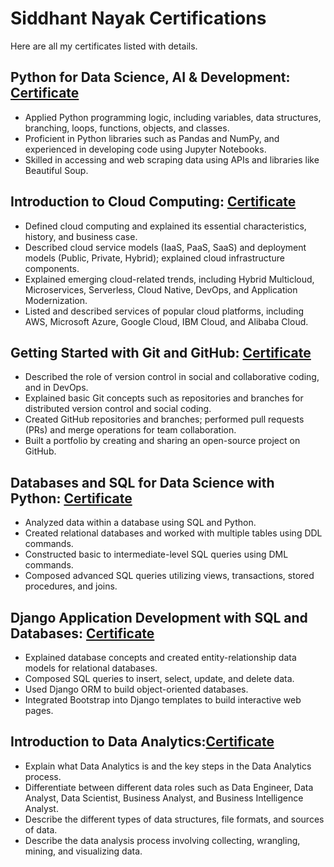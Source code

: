 # Siddhant Nayak Certifications
Here are all my certificates listed with details.

## Python for Data Science, AI & Development: [Certificate](https://www.coursera.org/account/accomplishments/certificate/HBGRTJ37J4HS)
* Applied Python programming logic, including variables, data structures, branching, loops, functions, objects, and classes.
* Proficient in Python libraries such as Pandas and NumPy, and experienced in developing code using Jupyter Notebooks.
* Skilled in accessing and web scraping data using APIs and libraries like Beautiful Soup.

## Introduction to Cloud Computing: [Certificate](https://www.coursera.org/account/accomplishments/certificate/GJQXST7A5DUA)
* Defined cloud computing and explained its essential characteristics, history, and business case.
* Described cloud service models (IaaS, PaaS, SaaS) and deployment models (Public, Private, Hybrid); explained cloud infrastructure components.
* Explained emerging cloud-related trends, including Hybrid Multicloud, Microservices, Serverless, Cloud Native, DevOps, and Application Modernization.
* Listed and described services of popular cloud platforms, including AWS, Microsoft Azure, Google Cloud, IBM Cloud, and Alibaba Cloud.

## Getting Started with Git and GitHub: [Certificate](https://www.coursera.org/account/accomplishments/certificate/59NVA4PSPPLB)
* Described the role of version control in social and collaborative coding, and in DevOps.
* Explained basic Git concepts such as repositories and branches for distributed version control and social coding.
* Created GitHub repositories and branches; performed pull requests (PRs) and merge operations for team collaboration.
* Built a portfolio by creating and sharing an open-source project on GitHub.

## Databases and SQL for Data Science with Python: [Certificate](https://www.coursera.org/account/accomplishments/certificate/G8NEWN66KGX4)
* Analyzed data within a database using SQL and Python.
* Created relational databases and worked with multiple tables using DDL commands.
* Constructed basic to intermediate-level SQL queries using DML commands.
* Composed advanced SQL queries utilizing views, transactions, stored procedures, and joins.

## Django Application Development with SQL and Databases: [Certificate](https://www.coursera.org/account/accomplishments/certificate/TTQKCD5ZZTWL)
* Explained database concepts and created entity-relationship data models for relational databases.
* Composed SQL queries to insert, select, update, and delete data.
* Used Django ORM to build object-oriented databases.
* Integrated Bootstrap into Django templates to build interactive web pages.

## Introduction to Data Analytics:[Certificate](https://www.coursera.org/account/accomplishments/certificate/JF3NSKRDRV3N)
* Explain what Data Analytics is and the key steps in the Data Analytics process.
* Differentiate between different data roles such as Data Engineer, Data Analyst, Data Scientist, Business Analyst, and Business Intelligence Analyst.
* Describe the different types of data structures, file formats, and sources of data.
* Describe the data analysis process involving collecting, wrangling, mining, and visualizing data.


































